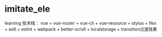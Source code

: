 # imitate_ele
learning
技术栈：
   vue + vue-router + vue-cli + vue-resource + stylus + flex + es6 + eslint + webpack + better-scroll + localstorage + transition过渡效果
